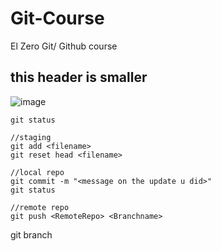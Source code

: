 # Git-Course
El Zero Git/ Github course 


## this header is smaller

![image](https://user-images.githubusercontent.com/99322823/220262243-ee21d313-7216-4ff7-b569-045059647578.png)


```
git status

//staging
git add <filename>
git reset head <filename>

//local repo
git commit -m "<message on the update u did>"
git status

//remote repo
git push <RemoteRepo> <Branchname>
```

git branch 


